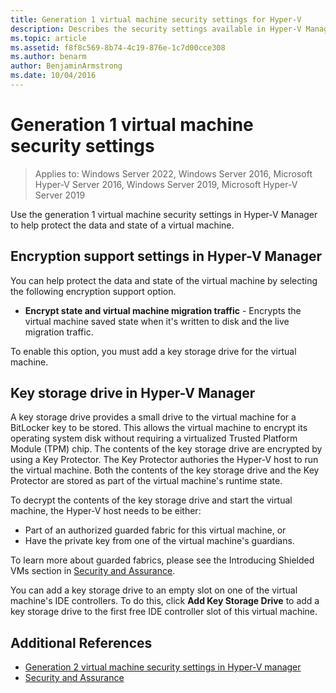 ```yaml
---
title: Generation 1 virtual machine security settings for Hyper-V
description: Describes the security settings available in Hyper-V Manager for generation 1 virtual machines
ms.topic: article
ms.assetid: f8f8c569-8b74-4c19-876e-1c7d00cce308
ms.author: benarm
author: BenjaminArmstrong
ms.date: 10/04/2016
---
```

# Generation 1 virtual machine security settings

>Applies to: Windows Server 2022, Windows Server 2016, Microsoft Hyper-V Server 2016, Windows Server 2019, Microsoft Hyper-V Server 2019

Use the generation 1 virtual machine security settings in Hyper-V Manager to help protect the data and state of a virtual machine.

## Encryption support settings in Hyper-V Manager

You can help protect the data and state of the virtual machine by selecting the following encryption support option.

- **Encrypt state and virtual machine migration traffic** - Encrypts the virtual machine saved state when it's written to disk and the live migration traffic.

To enable this option, you must add a key storage drive for the virtual machine.

## Key storage drive in Hyper-V Manager

A key storage drive provides a small drive to the virtual machine for a BitLocker key to be stored. This allows the virtual machine to encrypt its operating system disk without requiring a virtualized Trusted Platform Module (TPM) chip. The contents of the key storage drive are encrypted by using a Key Protector. The Key Protector authories the Hyper-V host to run the virtual machine. Both the contents of the key storage drive and the Key Protector are stored as part of the virtual machine's runtime state.

To decrypt the contents of the key storage drive and start the virtual machine, the Hyper-V host needs to be either:

- Part of an authorized guarded fabric for this virtual machine, or
- Have the private key from one of the virtual machine's guardians.

To learn more about guarded fabrics, please see the Introducing Shielded VMs section in [Security and Assurance](../../../security/Security-and-Assurance.yml).

You can add a key storage drive to an empty slot on one of the virtual machine's IDE controllers. To do this, click **Add Key Storage Drive** to add a key storage drive to the first free IDE controller slot of this virtual machine.

## Additional References

- [Generation 2 virtual machine security settings in Hyper-V manager](Generation-2-virtual-machine-security-settings-for-hyper-v.md)
- [Security and Assurance](../../../security/Security-and-Assurance.yml)

